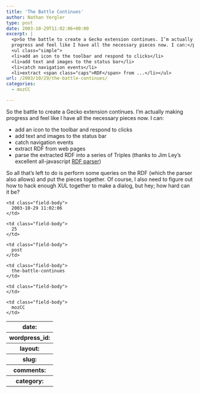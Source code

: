 ```yaml
---
title: 'The Battle Continues'
author: Nathan Yergler
type: post
date: 2003-10-29T11:02:06+00:00
excerpt: |
  <p>So the battle to create a Gecko extension continues. I’m actually making
  progress and feel like I have all the necessary pieces now. I can:</p>
  <ul class="simple">
  <li>add an icon to the toolbar and respond to clicks</li>
  <li>add text and images to the status bar</li>
  <li>catch navigation events</li>
  <li>extract <span class="caps">RDF</span> from ...</li></ul>
url: /2003/10/29/the-battle-continues/
categories:
  - mozCC

---
```

So the battle to create a Gecko extension continues. I’m actually making progress and feel like I have all the necessary pieces now. I can:

<ul class="simple">
  <li>
    add an icon to the toolbar and respond to clicks
  </li>
  <li>
    add text and images to the status bar
  </li>
  <li>
    catch navigation events
  </li>
  <li>
    extract <span class="caps">RDF</span> from web pages
  </li>
  <li>
    parse the extracted <span class="caps">RDF</span> into a series of Triples (thanks to Jim Ley’s excellent all-javascript <a class="reference external" href="http://jibbering.com/rdf-parser/"><span class="caps">RDF</span> parser</a>)
  </li>
</ul>

So all that’s left to do is perform some queries on the <span class="caps">RDF</span> (which the parser also allows) and put the pieces together. Of course, I also need to figure out how to hack enough <span class="caps">XUL</span> together to make a dialog, but hey; how hard can it be?

<table class="docutils field-list" frame="void" rules="none">
  <col class="field-name" /> <col class="field-body" /> <tr class="field">
    <th class="field-name">
      date:
    </th>

    <td class="field-body">
      2003-10-29 11:02:06
    </td>
  </tr>

  <tr class="field">
    <th class="field-name">
      wordpress_id:
    </th>

    <td class="field-body">
      25
    </td>
  </tr>

  <tr class="field">
    <th class="field-name">
      layout:
    </th>

    <td class="field-body">
      post
    </td>
  </tr>

  <tr class="field">
    <th class="field-name">
      slug:
    </th>

    <td class="field-body">
      the-battle-continues
    </td>
  </tr>

  <tr class="field">
    <th class="field-name">
      comments:
    </th>

    <td class="field-body">
    </td>
  </tr>

  <tr class="field">
    <th class="field-name">
      category:
    </th>

    <td class="field-body">
      mozCC
    </td>
  </tr>
</table>
